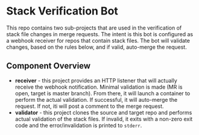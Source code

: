 # Stack Verification Bot

This repo contains two sub-projects that are used in the verification of stack file changes in merge requests. The intent is this bot is configured as a webhook receiver for repos that contain stack files. The bot will validate changes, based on the rules below, and if valid, auto-merge the request.

## Component Overview

- **receiver** - this project provides an HTTP listener that will actually receive the webhook notification. Minimal validation is made (MR is open, target is master branch). From there, it will launch a container to perform the actual validation. If successful, it will auto-merge the request. If not, iti will post a comment to the merge request.
- **validator** - this project clones the source and target repo and performs actual validation of the stack files. If invalid, it exits with a non-zero exit code and the error/invalidation is printed to `stderr`. 

